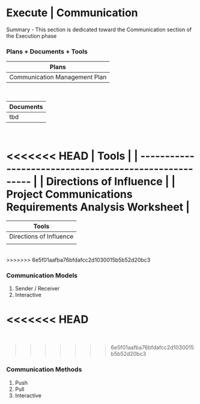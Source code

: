 # Execute | Communication

Summary - This section is dedicated toward the Communication section of the Execution phase

### Plans + Documents + Tools

| Plans                         |
| ----------------------------- |
| Communication Management Plan |

<br>

| Documents |
| --------- |
| tbd       |

<br>

<<<<<<< HEAD
| Tools                                                  |
| ------------------------------------------------------ |
| Directions of Influence                                |
| Project Communications Requirements Analysis Worksheet |
=======
| Tools                   |
| ----------------------- |
| Directions of Influence |
|                         |

<br>
>>>>>>> 6e5f01aafba76bfdafcc2d1030015b5b52d20bc3

### Communication Models

1. Sender / Receiver
2. Interactive

<<<<<<< HEAD
=======
<br>

>>>>>>> 6e5f01aafba76bfdafcc2d1030015b5b52d20bc3
### Communication Methods

1. Push
2. Pull
3. Interactive
